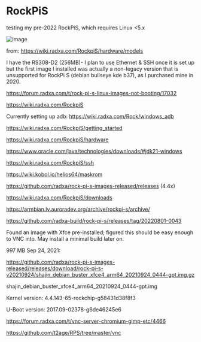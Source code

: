 # RockPiS
testing my pre-2022 RockPiS, which requires Linux &lt;5.x

![image](https://github.com/hatonthecat/RockPiS/assets/76194453/4ecfd7b2-407d-4e63-b946-d887a9b0acc5)

from: https://wiki.radxa.com/RockpiS/hardware/models

I have the RS308-D2 (256MB)- I plan to use Ethernet & SSH once it is set up but the first image I installed was actually a non-legacy version that is unsupported for RockPi S (debian bullseye kde b37), as I purchased mine in 2020. 

https://forum.radxa.com/t/rock-pi-s-linux-images-not-booting/17032

https://wiki.radxa.com/RockpiS

Currently setting up adb: https://wiki.radxa.com/Rock/windows_adb

https://wiki.radxa.com/RockpiS/getting_started

https://wiki.radxa.com/RockpiS/hardware

https://www.oracle.com/java/technologies/downloads/#jdk21-windows

https://wiki.radxa.com/RockpiS/ssh

https://wiki.kobol.io/helios64/maskrom

https://github.com/radxa/rock-pi-s-images-released/releases (4.4x)

https://wiki.radxa.com/RockpiS/downloads

https://armbian.lv.auroradev.org/archive/rockpi-s/archive/

https://github.com/radxa-build/rock-pi-s/releases/tag/20220801-0043

Found an image with Xfce pre-installed; figured this should be easy enough to VNC into. May install a minimal build later on.

997 MB Sep 24, 2021:

https://github.com/radxa/rock-pi-s-images-released/releases/download/rock-pi-s-v20210924/shajin_debian_buster_xfce4_arm64_20210924_0444-gpt.img.gz

shajin_debian_buster_xfce4_arm64_20210924_0444-gpt.img

Kernel version: 4.4.143-65-rockchip-g58431d38f8f3

U-Boot version: 2017.09-02378-g6de46245e6

https://forum.radxa.com/t/vnc-server-chromium-gimp-etc/4466

https://github.com/t2age/RPS/tree/master/vnc
